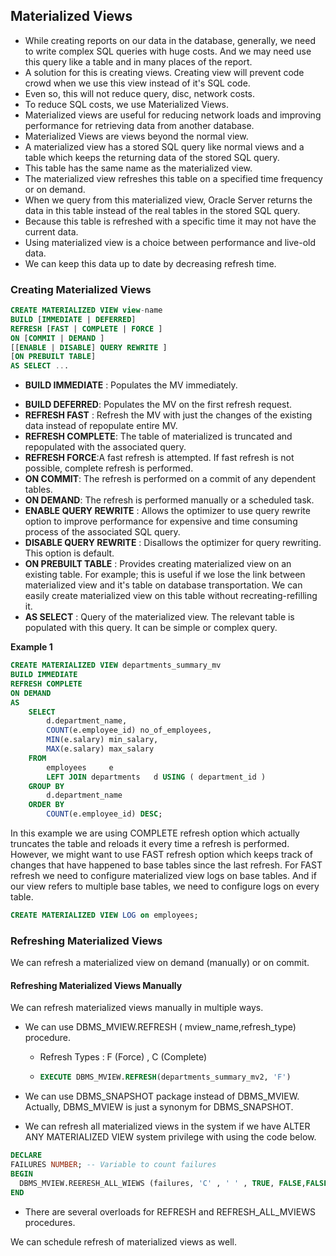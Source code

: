 ## Materialized Views

* While creating reports on our data in the database, generally, we need to write complex SQL queries with huge costs. And we may need use this query like a table and in many places of the report. 
* A solution for this is creating views. Creating view will prevent code crowd when we use this view instead of it's SQL code. 
* Even so, this will not reduce query, disc, network costs. 
* To reduce SQL costs, we use Materialized Views. 
* Materialized views are useful for reducing network loads and improving performance for retrieving data from another database. 
* Materialized Views are views beyond the normal view. 
* A materialized view has a stored SQL query like normal views and a table which keeps the returning data of the stored SQL query. 
* This table has the same name as the materialized view. 
* The materialized view refreshes this table on a specified time frequency or on demand. 
* When we query from this materialized view, Oracle Server returns the data in this table instead of the real tables in the stored SQL query. 
* Because this table is refreshed with a specific time it may not have the current data. 
* Using materialized view is a choice between performance and live-old data. 
* We can keep this data up to date by decreasing refresh time. 

### Creating Materialized Views

```sql
CREATE MATERIALIZED VIEW view-name 
BUILD [IMMEDIATE | DEFERRED]
REFRESH [FAST | COMPLETE | FORCE ]
ON [COMMIT | DEMAND ] 
[[ENABLE | DISABLE] QUERY REWRITE ]
[ON PREBUILT TABLE] 
AS SELECT ...
```

- **BUILD IMMEDIATE** : Populates the MV immediately. 
* **BUILD DEFERRED**: Populates the MV on the first refresh request. 
* **REFRESH FAST** : Refresh the MV with just the changes of the existing data instead of repopulate entire MV. 
* **REFRESH COMPLETE**: The table of materialized is truncated and repopulated with the associated query. 
* **REFRESH FORCE**:A fast refresh is attempted. If fast refresh is not possible, complete refresh is performed. 
* **ON COMMIT**: The refresh is performed on a commit of any dependent tables. 
* **ON DEMAND**: The refresh is performed manually or a scheduled task. 
* **ENABLE QUERY REWRITE** : Allows the optimizer to use query rewrite option to improve performance for expensive and time consuming process of the associated SQL query. 
* **DISABLE QUERY REWRITE** : Disallows the optimizer for query rewriting. This option is default. 
* **ON PREBUILT TABLE** : Provides creating materialized view on an existing table. For example; this is useful if we lose the link between materialized view and it's table on database transportation. We can easily create materialized view on this table without recreating-refilling it. 
* **AS SELECT** : Query of the materialized view. The relevant table is populated with this query. It can be simple or complex query. 

**Example 1**

```sql
CREATE MATERIALIZED VIEW departments_summary_mv 
BUILD IMMEDIATE
REFRESH COMPLETE
ON DEMAND
AS
    SELECT
        d.department_name,
        COUNT(e.employee_id) no_of_employees,
        MIN(e.salary) min_salary,
        MAX(e.salary) max_salary
    FROM
        employees     e
        LEFT JOIN departments   d USING ( department_id )
    GROUP BY
        d.department_name
    ORDER BY
        COUNT(e.employee_id) DESC;
```

In this example we are using COMPLETE refresh option which actually truncates the table and reloads it every time a refresh is performed. However, we might want to use FAST refresh option which keeps track of  changes that have happened to base tables since the last refresh. For FAST refresh we need to configure materialized view logs on base tables. And if our view refers to multiple base tables, we need to configure logs on every table.

```sql
CREATE MATERIALIZED VIEW LOG on employees;
```

### Refreshing Materialized Views

We can refresh a materialized view on demand (manually) or on commit. 

#### **Refreshing Materialized Views Manually** 

We can refresh materialized views manually in multiple ways. 

 * We can use DBMS_MVlEW.REFRESH ( mview_name,refresh_type) procedure. 
    * Refresh Types : F (Force) , C (Complete) 

    * ```sql
      EXECUTE DBMS_MVIEW.REFRESH(departments_summary_mv2, 'F')
      ```

 * We can use DBMS_SNAPSHOT package instead of DBMS_MVIEW. Actually, DBMS_MVIEW is just a synonym for DBMS_SNAPSHOT. 

 * We can refresh all materialized views in the system if we have ALTER ANY MATERIALIZED VIEW system privilege with using the code below. 

  ```sql
  DECLARE 
  FAILURES NUMBER; -- Variable to count failures
  BEGIN 
  	DBMS_MVIEW.REERESH_ALL_WIEWS (failures, 'C' , ' ' , TRUE, FALSE,FALSE)
  END
  ```

 * There are several overloads for REFRESH and REFRESH_ALL_MVIEWS procedures.

We can schedule refresh of materialized views as well.